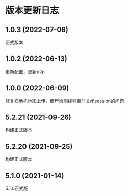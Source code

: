# 版本更新日志

## 1.0.3 (2022-07-06)

正式版本

## 1.0.2 (2022-06-13)

更新配置，更新p2p

## 1.0.0 (2022-06-09)

 修复扫地机地图上传，僵尸检测线程超时关闭session的问题

## 5.2.21 (2021-09-26)

构建正式版本

## 5.2.20 (2021-09-25)

构建正式版本

## 5.1.0 (2021-01-14)

5.1.0正式版
